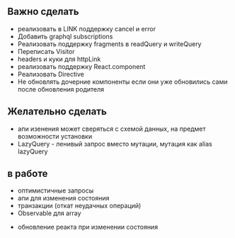 ## Важно сделать

- реализовать в LINK поддержку cancel и error
- Добавить graphql subscriptions
- Реализовать поддержку fragments в readQuery и writeQuery
- Переписать Visitor
- headers и куки для httpLink
- реализовать поддержку React.component
- Реализовать Directive
- Не обновлять дочерние компоненты если они уже обновились сами после обновления родителя

## Желательно сделать

- апи изенения может сверяться с cхемой данных, на предмет возможности установки
- LazyQuery - ленивый запрос вместо мутации, мутация как alias lazyQuery

## в работе

- оптимистичные запросы
- апи для изменения состояния
- транзакции (откат неудачных операций)
- Observable для array

* обновление реакта при изменении состояния
